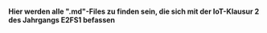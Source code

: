 #### Hier werden alle ".md"-Files zu finden sein, die sich mit der IoT-Klausur 2 des Jahrgangs E2FS1 befassen
